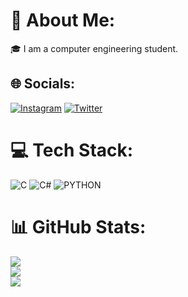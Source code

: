 # 💫 About Me:
🎓 I am a computer engineering student.<br>


## 🌐 Socials:
[![Instagram](https://img.shields.io/badge/Instagram-%23E4405F.svg?logo=Instagram&logoColor=white)](https://instagram.com/eminkarlitepe) [![Twitter](https://img.shields.io/badge/Twitter-%231DA1F2.svg?logo=Twitter&logoColor=white)](https://twitter.com/eminkarlitepe) 

# 💻 Tech Stack:
![C](https://img.shields.io/badge/c-%2300599C.svg?style=for-the-badge&logo=c&logoColor=white) ![C#](https://img.shields.io/badge/c%23-%23239120.svg?style=for-the-badge&logo=c-sharp&logoColor=white) ![PYTHON](https://img.shields.io/badge/python-3670A0?style=for-the-badge&logo=python&logoColor=ffdd54)
# 📊 GitHub Stats:
![](https://github-readme-stats.vercel.app/api?username=EminKarlitepe&theme=dark&hide_border=false&include_all_commits=false&count_private=false)<br/>
![](https://github-readme-streak-stats.herokuapp.com/?user=EminKarlitepe&theme=dark&hide_border=false)<br/>
![](https://github-readme-stats.vercel.app/api/top-langs/?username=EminKarlitepe&theme=dark&hide_border=false&include_all_commits=false&count_private=false&layout=compact)

